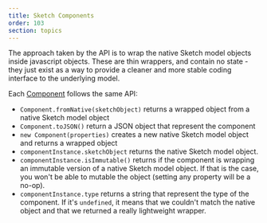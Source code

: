 ```yaml
---
title: Sketch Components
order: 103
section: topics
---
```


The approach taken by the API is to wrap the native Sketch model objects inside javascript objects. These are thin wrappers, and contain no state - they just exist as a way to provide a cleaner and more stable coding interface to the underlying model.

Each [Component](#document) follows the same API:

- `Component.fromNative(sketchObject)` returns a wrapped object from a native Sketch model object
- `Component.toJSON()` return a JSON object that represent the component
- `new Component(properties)` creates a new native Sketch model object and returns a wrapped object
- `componentInstance.sketchObject` returns the native Sketch model object.
- `componentInstance.isImmutable()` returns if the component is wrapping an immutable version of a native Sketch model object. If that is the case, you won't be able to mutable the object (setting any property will be a no-op).
- `componentInstance.type` returns a string that represent the type of the component. If it's `undefined`, it means that we couldn't match the native object and that we returned a really lightweight wrapper.
